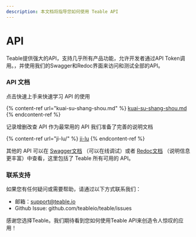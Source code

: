 ```yaml
---
description: 本文档将指导您如何使用 Teable API
---
```


# API

Teable提供强大的API，支持几乎所有产品功能，允许开发者通过API Token调用。，并使用我们的Swagger和Redoc界面来访问和测试全部的API。

### API 文档

点击快速上手来快速学习 API 的使用

{% content-ref url="kuai-su-shang-shou.md" %}
[kuai-su-shang-shou.md](kuai-su-shang-shou.md)
{% endcontent-ref %}

记录增删改查 API 作为最常用的 API 我们准备了完善的说明文档

{% content-ref url="ji-lu/" %}
[ji-lu](ji-lu/)
{% endcontent-ref %}

其他的 API 可以在 [Swagger文档](https://app.teable.cn/docs) （可以在线调试）或者 [Redoc文档](https://app.teable.cn/redocs) （说明信息更丰富）中查看，这里包括了 Teable 所有可用的 API。

### 联系支持

如果您有任何疑问或需要帮助，请通过以下方式联系我们：

* 邮箱：support@teable.io
* Github Issue: github.com/teableio/teable/issues

感谢您选择Teable。我们期待看到您如何使用Teable API来创造令人惊叹的应用！
